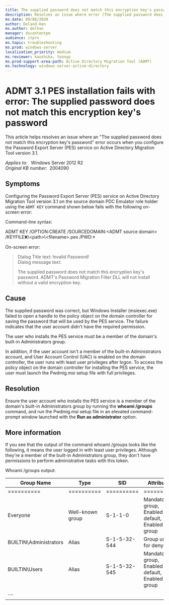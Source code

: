 ```yaml
---
title: The supplied password does not match this encryption key's password error and ADMT 3.1 PES installation fails
description: Resolves an issue where error (The supplied password does not match this encryption key's password) occurs when you configure the Password Export Server (PES) service on Active Directory Migration Tool version 3.1.
ms.date: 09/08/2020
author: Deland-Han
ms.author: delhan
manager: dscontentpm
audience: itpro
ms.topic: troubleshooting
ms.prod: windows-server
localization_priority: medium
ms.reviewer: kaushika, tonnyp
ms.prod-support-area-path: Active Directory Migration Tool (ADMT)
ms.technology: windows-server-active-directory
---
```

# ADMT 3.1 PES installation fails with error: The supplied password does not match this encryption key's password

This article helps resolves an issue where an "The supplied password does not match this encryption key's password" error occurs when you configure the Password Export Server (PES) service on Active Directory Migration Tool version 3.1.

_Applies to:_ &nbsp; Windows Server 2012 R2  
_Original KB number:_ &nbsp;2004090

## Symptoms

Configuring the Password Export Server (PES) service on Active Directory Migration Tool version 3.1 on the source domain PDC Emulator role holder using the `ADMT KEY` command shown below fails with the following on-screen error:

Command-line syntax:

ADMT KEY /OPTION:CREATE /SOURCEDOMAIN:\<ADMT source domain> /KEYFILE:x:\\\<path>\\\<filename>.pes /PWD:*

On-screen error:  
> Dialog Title text: Invalid Password!  
> Dialog message text:  
>
>The supplied password does not match this encryption key's password. ADMT's Password Migration Filter DLL will not install without a valid encryption key.

## Cause

The supplied password was correct, but Windows Installer (msiexec.exe) failed to open a handle to the policy object on the domain controller for saving the password that will be used by the PES service. The failure indicates that the user account didn't have the required permission.  

 The user who installs the PES service must be a member of the domain's built-in Administrators group.  

 In addition, if the user account isn't a member of the built-in Administrators account, and User Account Control (UAC) is enabled on the domain controller, the user runs with least user privileges after logon. To access the policy object on the domain controller for installing the PES service, the user must launch the Pwdmig.msi setup file with full privileges.  

## Resolution

Ensure the user account who installs the PES service is a member of the domain's built-in Administrators group by running the **whoami /groups** command, and run the Pwdmig.msi setup file in an elevated command-prompt window launched with the **Run as administrator** option.  

## More information

If you see that the output of the command whoami /groups looks like the following, it means the user logged in with least user privileges. Although they're a member of the built-in Administrators group, they don't have permissions to perform administrative tasks with this token.  

Whoami /groups output:  

| Group Name| Type| SID| Attributes |
|---|---|---|---|
| ==========| ==========| ==========| ========== |
| Everyone| Well-known group| S-1-1-0| Mandatory group, Enabled by default, Enabled group |
| BUILTIN\Administrators| Alias| S-1-5-32-544| Group used for deny only |
| BUILTIN\Users| Alias| S-1-5-32-545| Mandatory group, Enabled by default, Enabled group |
| ....||| |
|||||
